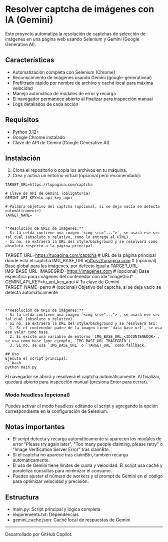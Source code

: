 
# Resolver captcha de imágenes con IA (Gemini)

Este proyecto automatiza la resolución de captchas de selección de imágenes en una página web usando Selenium y Gemini (Google Generative AI).

## Características
- Automatización completa con Selenium (Chrome)
- Reconocimiento de imágenes usando Gemini (google-generativeai)
- Prefiltrado rápido por nombre de archivo y caché local para máxima velocidad
- Manejo automático de modales de error y recarga
- El navegador permanece abierto al finalizar para inspección manual
- Logs detallados de cada acción

## Requisitos
- Python 3.12+
- Google Chrome instalado
- Clave de API de Gemini (Google Generative AI)

## Instalación
1. Clona el repositorio o copia los archivos en tu máquina.
2. Crea y activa un entorno virtual (opcional pero recomendado):



  ```
  TARGET_URL=https://tupagina.com/captcha

  # Clave de API de Gemini (obligatoria)
  GEMINI_API_KEY=tu_api_key_aqui

  # Palabra objetivo del captcha (opcional, si se deja vacío se detecta automáticamente)
  TARGET_NAME=


  **Resolución de URLs de imágenes:**
  - Si la celda contiene una imagen `<img src="...">`, se usará ese src tal cual (absoluto o relativo, como lo entrega el HTML).
  - Si no, se extraerá la URL del style/background y se resolverá como absoluta respecto a la página principal.
```
TARGET_URL=https://tupagina.com/captcha         # URL de la página principal donde está el captcha
IMG_BASE_URL=https://tupagina.com               # (opcional) Base global para las imágenes, por defecto igual a TARGET_URL
IMG_BASE_URL_IMAGEGRID=https://imagenes.com     # (opcional) Base específica para imágenes del contenedor con id="imageGrid"
GEMINI_API_KEY=tu_api_key_aqui                 # Tu clave de Gemini
TARGET_NAME=perro                              # (opcional) Objetivo del captcha, si se deja vacío se detecta automáticamente
```


**Resolución de URLs de imágenes:**
- Si la celda contiene una imagen `<img src="...">`, se usará ese src tal cual (absoluto o relativo).
- Si no, se extraerá la URL del style/background y se resolverá así:
  1. Si el contenedor padre de la imagen tiene `data-base-url`, se usa ese valor como base.
  2. Si existe una variable de entorno `IMG_BASE_URL_<IDCONTENEDOR>`, se usa como base (por ejemplo, `IMG_BASE_URL_IMAGEGRID`).
  3. Si no, se usa `IMG_BASE_URL` o `TARGET_URL` como fallback.

## Uso
Ejecuta el script principal:
```bash
python main.py
```
El navegador se abrirá y resolverá el captcha automáticamente. Al finalizar, quedará abierto para inspección manual (presiona Enter para cerrar).

### Modo headless (opcional)
Puedes activar el modo headless editando el script y agregando la opción correspondiente en la configuración de Selenium.

## Notas importantes
- El script detecta y recarga automáticamente si aparecen los modales de error "Please try again later", "Too many people claiming, please retry" o "Image Verification Server Error" tras claimBtn.
- Si el captcha no aparece tras claimBtn, también recarga automáticamente.
- El uso de Gemini tiene límites de cuota y velocidad. El script usa caché y paraleliza consultas para minimizar el consumo.
- Puedes ajustar el número de workers y el prompt de Gemini en el código para optimizar velocidad y precisión.

## Estructura
- main.py: Script principal y lógica completa
- requirements.txt: Dependencias
- gemini_cache.json: Caché local de respuestas de Gemini

---
Desarrollado por GitHub Copilot.
